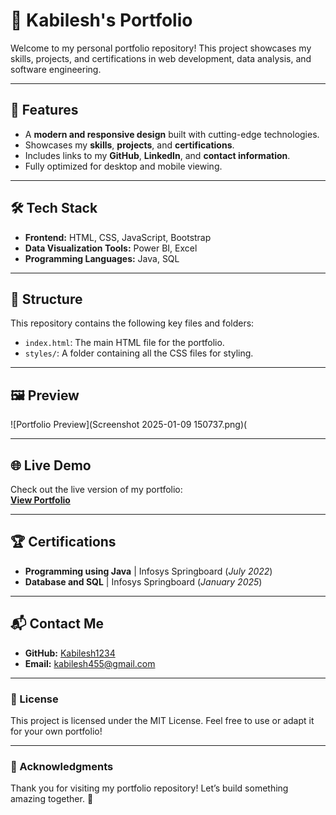 # 🌟 Kabilesh's Portfolio

Welcome to my personal portfolio repository! This project showcases my skills, projects, and certifications in web development, data analysis, and software engineering.

---

## 🚀 Features
- A **modern and responsive design** built with cutting-edge technologies.
- Showcases my **skills**, **projects**, and **certifications**.
- Includes links to my **GitHub**, **LinkedIn**, and **contact information**.
- Fully optimized for desktop and mobile viewing.

---

## 🛠️ Tech Stack
- **Frontend:** HTML, CSS, JavaScript, Bootstrap
- **Data Visualization Tools:** Power BI, Excel
- **Programming Languages:** Java, SQL

---

## 📂 Structure
This repository contains the following key files and folders:

- `index.html`: The main HTML file for the portfolio.
- `styles/`: A folder containing all the CSS files for styling.

  
---

## 🖼️ Preview
![Portfolio Preview](Screenshot 2025-01-09 150737.png)(  


---

## 🌐 Live Demo
Check out the live version of my portfolio:  
[**View Portfolio**](https://kabilesh1234.github.io/Portfolio/)

---

## 🏆 Certifications
- **Programming using Java** | Infosys Springboard (*July 2022*)
- **Database and SQL** | Infosys Springboard (*January 2025*)

---

## 📬 Contact Me
- **GitHub:** [Kabilesh1234](https://github.com/Kabilesh1234)
- **Email:** [kabilesh455@gmail.com](mailto:kabilesh455@gmail.com)

---

### 📜 License
This project is licensed under the MIT License. Feel free to use or adapt it for your own portfolio!

---

### 🙌 Acknowledgments
Thank you for visiting my portfolio repository! Let’s build something amazing together. 🚀
